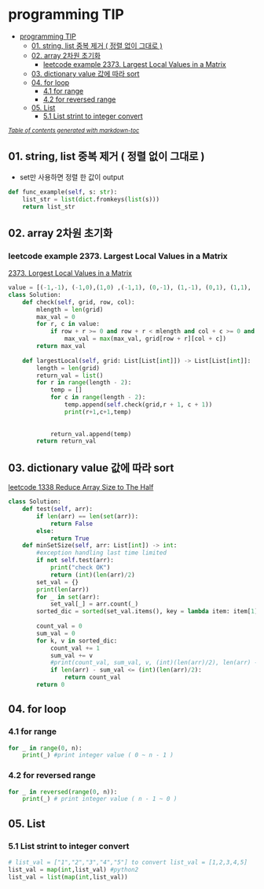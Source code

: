 # programming TIP

- [programming TIP](#programming-tip)
  - [01. string, list 중복 제거 ( 정렬 없이 그대로 )](#01-string-list-중복-제거--정렬-없이-그대로-)
  - [02. array 2차원 초기화](#02-array-2차원-초기화)
    - [leetcode example 2373. Largest Local Values in a Matrix](#leetcode-example-2373-largest-local-values-in-a-matrix)
  - [03. dictionary value 값에 따라 sort](#03-dictionary-value-값에-따라-sort)
  - [04. for loop](#04-for-loop)
    - [4.1 for range](#41-for-range)
    - [4.2 for reversed range](#42-for-reversed-range)
  - [05. List](#05-list)
    - [5.1 List strint to integer convert](#51-list-strint-to-integer-convert)

<small><i><a href='http://ecotrust-canada.github.io/markdown-toc/'>Table of contents generated with markdown-toc</a></i></small>
 

<style type="text/css">
    ol { list-style-type: upper-alpha; }
</style>

## 01. string, list 중복 제거 ( 정렬 없이 그대로 )

- set만 사용하면 정렬 한 값이 output  

```python
def func_example(self, s: str):
    list_str = list(dict.fromkeys(list(s)))
    return list_str
```

## 02. array 2차원 초기화

### leetcode example 2373. Largest Local Values in a Matrix

[2373. Lorgest Local Values in a Matrix](https://leetcode.com/problems/largest-local-values-in-a-matrix/)  

```python
value = [(-1,-1), (-1,0),(1,0) ,(-1,1), (0,-1), (1,-1), (0,1), (1,1), (0,0)]
class Solution:
    def check(self, grid, row, col):
        mlength = len(grid)
        max_val = 0
        for r, c in value:
            if row + r >= 0 and row + r < mlength and col + c >= 0 and col + r < mlength:
                max_val = max(max_val, grid[row + r][col + c])
        return max_val
    
    def largestLocal(self, grid: List[List[int]]) -> List[List[int]]:
        length = len(grid)
        return_val = list()
        for r in range(length - 2):
            temp = []
            for c in range(length - 2):
                temp.append(self.check(grid,r + 1, c + 1))
                print(r+1,c+1,temp)
                
            
            return_val.append(temp)
        return return_val
```

## 03. dictionary value 값에 따라 sort 

[leetcode 1338 Reduce Array Size to The Half](https://leetcode.com/problems/reduce-array-size-to-the-half/)  

```python
class Solution:
    def test(self, arr):
        if len(arr) == len(set(arr)):
            return False
        else:
            return True
    def minSetSize(self, arr: List[int]) -> int:
        #exception handling last time limited 
        if not self.test(arr):
            print("check OK")
            return (int)(len(arr)/2)
        set_val = {}
        print(len(arr))
        for _ in set(arr):
            set_val[_] = arr.count(_)
        sorted_dic = sorted(set_val.items(), key = lambda item: item[1], reverse = True)
        
        count_val = 0
        sum_val = 0
        for k, v in sorted_dic:
            count_val += 1
            sum_val += v
            #print(count_val, sum_val, v, (int)(len(arr)/2), len(arr) - sum_val)
            if len(arr) - sum_val <= (int)(len(arr)/2):
                return count_val
        return 0
```

## 04. for loop 

### 4.1 for range

```python
for _ in range(0, n):
    print(_) #print integer value ( 0 ~ n - 1 )
```

### 4.2 for reversed range

```python
for _ in reversed(range(0, n)):
    print(_) # print integer value ( n - 1 ~ 0 )
```

## 05. List

### 5.1 List strint to integer convert 

```python 
# list_val = ["1","2","3","4","5"] to convert list_val = [1,2,3,4,5] 
list_val = map(int,list_val) #python2
list_val = list(map(int,list_val))
```


